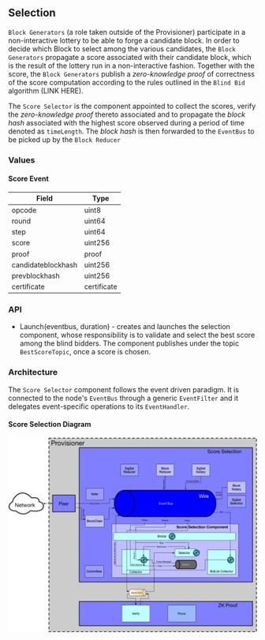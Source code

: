 ## Selection

`Block Generators` (a role taken outside of the Provisioner) participate in a non-interactive lottery to be able to forge a candidate block. In order to decide which Block to select among the various candidates, the `Block Generators` propagate a score associated with their candidate block, which is the result of the lottery run in a non-interactive fashion. Together with the score, the `Block Generators` publish a _zero-knowledge proof_ of correctness of the score computation according to the rules outlined in the `Blind Bid` algorithm (LINK HERE).

The `Score Selector` is the component appointed to collect the scores, verify the _zero-knowledge proof_ thereto associated and to propagate the _block hash_ associated with the highest score observed during a period of time denoted as `timeLength`. The _block hash_ is then forwarded to the `EventBus` to be picked up by the `Block Reducer`

### Values

#### Score Event

| Field | Type |
|-------|------|
| opcode | uint8 |
| round | uint64 |
| step | uint64 |
| score | uint256 |
| proof | proof |
| candidateblockhash | uint256 |
| prevblockhash | uint256 |
| certificate | certificate |

### API

- Launch(eventbus, duration) - creates and launches the selection component, whose responsibility is to validate and select the best score among the blind bidders. The component publishes under the topic `BestScoreTopic`, once a score is chosen.

### Architecture

The `Score Selector` component follows the event driven paradigm. It is connected to the node's `EventBus` through a generic `EventFilter` and it delegates event-specific operations to its `EventHandler`.

#### Score Selection Diagram

![](docs/Score%20Selection.jpg)
